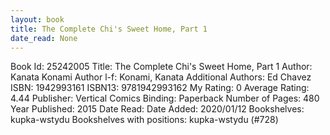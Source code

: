 ```yaml
---
layout: book
title: The Complete Chi's Sweet Home, Part 1
date_read: None
---
```


Book Id: 25242005
Title: The Complete Chi's Sweet Home, Part 1
Author: Kanata Konami
Author l-f: Konami, Kanata
Additional Authors: Ed Chavez
ISBN: 1942993161
ISBN13: 9781942993162
My Rating: 0
Average Rating: 4.44
Publisher: Vertical Comics
Binding: Paperback
Number of Pages: 480
Year Published: 2015
Date Read: 
Date Added: 2020/01/12
Bookshelves: kupka-wstydu
Bookshelves with positions: kupka-wstydu (#728)

